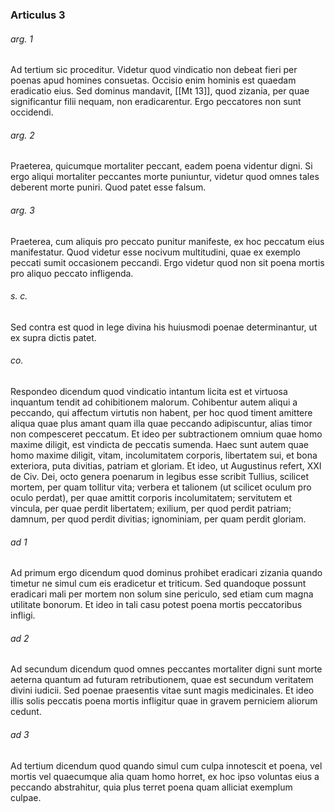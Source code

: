 ### Articulus 3

###### arg. 1
Ad tertium sic proceditur. Videtur quod vindicatio non debeat fieri per poenas apud homines consuetas. Occisio enim hominis est quaedam eradicatio eius. Sed dominus mandavit, [[Mt 13]], quod zizania, per quae significantur filii nequam, non eradicarentur. Ergo peccatores non sunt occidendi.

###### arg. 2
Praeterea, quicumque mortaliter peccant, eadem poena videntur digni. Si ergo aliqui mortaliter peccantes morte puniuntur, videtur quod omnes tales deberent morte puniri. Quod patet esse falsum.

###### arg. 3
Praeterea, cum aliquis pro peccato punitur manifeste, ex hoc peccatum eius manifestatur. Quod videtur esse nocivum multitudini, quae ex exemplo peccati sumit occasionem peccandi. Ergo videtur quod non sit poena mortis pro aliquo peccato infligenda.

###### s. c.
Sed contra est quod in lege divina his huiusmodi poenae determinantur, ut ex supra dictis patet.

###### co.
Respondeo dicendum quod vindicatio intantum licita est et virtuosa inquantum tendit ad cohibitionem malorum. Cohibentur autem aliqui a peccando, qui affectum virtutis non habent, per hoc quod timent amittere aliqua quae plus amant quam illa quae peccando adipiscuntur, alias timor non compesceret peccatum. Et ideo per subtractionem omnium quae homo maxime diligit, est vindicta de peccatis sumenda. Haec sunt autem quae homo maxime diligit, vitam, incolumitatem corporis, libertatem sui, et bona exteriora, puta divitias, patriam et gloriam. Et ideo, ut Augustinus refert, XXI de Civ. Dei, octo genera poenarum in legibus esse scribit Tullius, scilicet mortem, per quam tollitur vita; verbera et talionem (ut scilicet oculum pro oculo perdat), per quae amittit corporis incolumitatem; servitutem et vincula, per quae perdit libertatem; exilium, per quod perdit patriam; damnum, per quod perdit divitias; ignominiam, per quam perdit gloriam.

###### ad 1
Ad primum ergo dicendum quod dominus prohibet eradicari zizania quando timetur ne simul cum eis eradicetur et triticum. Sed quandoque possunt eradicari mali per mortem non solum sine periculo, sed etiam cum magna utilitate bonorum. Et ideo in tali casu potest poena mortis peccatoribus infligi.

###### ad 2
Ad secundum dicendum quod omnes peccantes mortaliter digni sunt morte aeterna quantum ad futuram retributionem, quae est secundum veritatem divini iudicii. Sed poenae praesentis vitae sunt magis medicinales. Et ideo illis solis peccatis poena mortis infligitur quae in gravem perniciem aliorum cedunt.

###### ad 3
Ad tertium dicendum quod quando simul cum culpa innotescit et poena, vel mortis vel quaecumque alia quam homo horret, ex hoc ipso voluntas eius a peccando abstrahitur, quia plus terret poena quam alliciat exemplum culpae.

